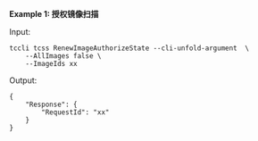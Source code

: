 **Example 1: 授权镜像扫描**



Input: 

```
tccli tcss RenewImageAuthorizeState --cli-unfold-argument  \
    --AllImages false \
    --ImageIds xx
```

Output: 
```
{
    "Response": {
        "RequestId": "xx"
    }
}
```

